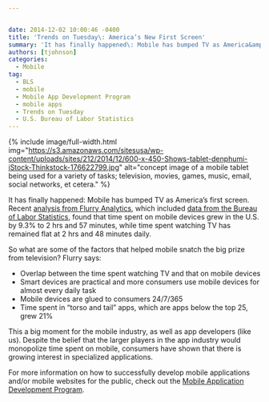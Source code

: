 ```yaml
---


date: 2014-12-02 10:00:46 -0400
title: 'Trends on Tuesday\: America’s New First Screen'
summary: 'It has finally happened\: Mobile has bumped TV as America&amp;#8217;s first screen. Recent analysis from Flurry Analytics,&nbsp;which included data from the Bureau of Labor Statistics,&nbsp;found that time spent on mobile devices grew in the U.S. by 9.3% to 2 hrs and 57 minutes, while time spent watching&nbsp;TV has remained flat at 2 hrs and 48'
authors: [tjohnson]
categories:
  - Mobile
tag:
  - BLS
  - mobile
  - Mobile App Development Program
  - mobile apps
  - Trends on Tuesday
  - U.S. Bureau of Labor Statistics
---
```



{% include image/full-width.html img="https://s3.amazonaws.com/sitesusa/wp-content/uploads/sites/212/2014/12/600-x-450-Shows-tablet-denphumi-iStock-Thinkstock-176622799.jpg" alt="concept image of a mobile tablet being used for a variety of tasks; television, movies, games, music, email, social networks, et cetera." %} 

It has finally happened: Mobile has bumped TV as America&#8217;s first screen. Recent [analysis from Flurry Analytics](http://www.flurry.com/blog/flurry-insights/mobile-television-we-interrupt-broadcast-again#.VHyqPofinAi), which included [data from the Bureau of Labor Statistics](http://www.bls.gov/TUS/CHARTS/LEISURE.HTM), found that time spent on mobile devices grew in the U.S. by 9.3% to 2 hrs and 57 minutes, while time spent watching TV has remained flat at 2 hrs and 48 minutes daily.

So what are some of the factors that helped mobile snatch the big prize from television? Flurry says:

  * Overlap between the time spent watching TV and that on mobile devices
  * Smart devices are practical and more consumers use mobile devices for almost every daily task
  * Mobile devices are glued to consumers 24/7/365
  * Time spent in “torso and tail” apps, which are apps below the top 25, grew 21%

This a big moment for the mobile industry, as well as app developers (like us). Despite the belief that the larger players in the app industry would monopolize time spent on mobile, consumers have shown that there is growing interest in specialized applications.

For more information on how to successfully develop mobile applications and/or mobile websites for the public, check out the [Mobile Application Development Program](https://www.WHATEVER/resources/mobile-application-development-program/ "Mobile Application Development Program").